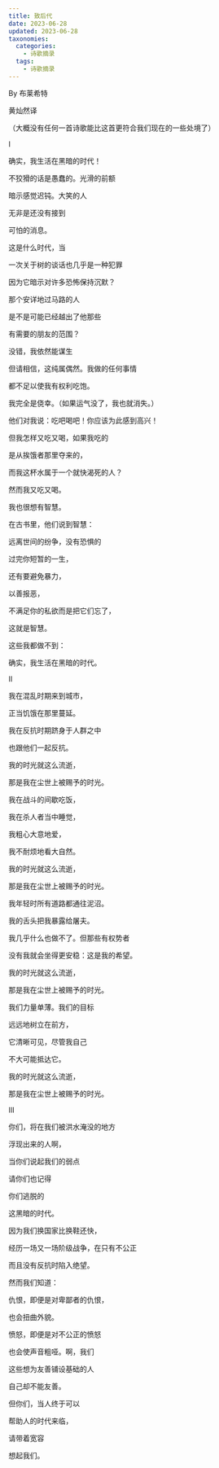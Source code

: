 ```yaml
---
title: 致后代
date: 2023-06-28
updated: 2023-06-28
taxonomies:
  categories:
    - 诗歌摘录
  tags:
    - 诗歌摘录
---
```


By 布莱希特

黄灿然译

（大概没有任何一首诗歌能比这首更符合我们现在的一些处境了）

I

确实，我生活在黑暗的时代！

不狡猾的话是愚蠢的。光滑的前额

暗示感觉迟钝。大笑的人

无非是还没有接到

可怕的消息。

这是什么时代，当

一次关于树的谈话也几乎是一种犯罪

因为它暗示对许多恐怖保持沉默？

那个安详地过马路的人

是不是可能已经越出了他那些

有需要的朋友的范围？

没错，我依然能谋生

但请相信，这纯属偶然。我做的任何事情

都不足以使我有权利吃饱。

我完全是侥幸。（如果运气没了，我也就消失。）

他们对我说：吃吧喝吧！你应该为此感到高兴！

但我怎样又吃又喝，如果我吃的

是从挨饿者那里夺来的，

而我这杯水属于一个就快渴死的人？

然而我又吃又喝。

我也很想有智慧。

在古书里，他们说到智慧：

远离世间的纷争，没有恐惧的

过完你短暂的一生，

还有要避免暴力，

以善报恶，

不满足你的私欲而是把它们忘了，

这就是智慧。

这些我都做不到：

确实，我生活在黑暗的时代。

II

我在混乱时期来到城市，

正当饥饿在那里蔓延。

我在反抗时期跻身于人群之中

也跟他们一起反抗。

我的时光就这么流逝，

那是我在尘世上被赐予的时光。

我在战斗的间歇吃饭，

我在杀人者当中睡觉，

我粗心大意地爱，

我不耐烦地看大自然。

我的时光就这么流逝，

那是我在尘世上被赐予的时光。

我年轻时所有道路都通往泥沼。

我的舌头把我暴露给屠夫。

我几乎什么也做不了。但那些有权势者

没有我就会坐得更安稳：这是我的希望。

我的时光就这么流逝，

那是我在尘世上被赐予的时光。

我们力量单薄。我们的目标

远远地树立在前方，

它清晰可见，尽管我自己

不大可能抵达它。

我的时光就这么流逝，

那是我在尘世上被赐予的时光。

III

你们，将在我们被洪水淹没的地方

浮现出来的人啊，

当你们说起我们的弱点

请你们也记得

你们逃脱的

这黑暗的时代。

因为我们换国家比换鞋还快，

经历一场又一场阶级战争，在只有不公正

而且没有反抗时陷入绝望。

然而我们知道：

仇恨，即便是对卑鄙者的仇恨，

也会扭曲外貌。

愤怒，即便是对不公正的愤怒

也会使声音粗哑。啊，我们

这些想为友善铺设基础的人

自己却不能友善。

但你们，当人终于可以

帮助人的时代来临，

请带着宽容

想起我们。